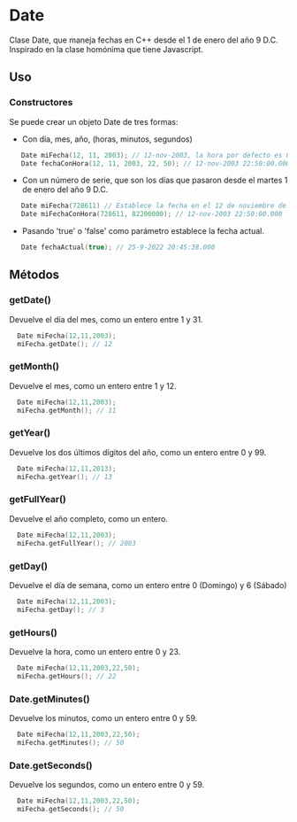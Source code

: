 # Date
Clase Date, que maneja fechas en C++ desde el 1 de enero del año 9 D.C. Inspirado en la clase homónima que tiene Javascript.
## Uso
### Constructores
Se puede crear un objeto Date de tres formas: 
  * Con día, mes, año, (horas, minutos, segundos)
 ```cpp
    Date miFecha(12, 11, 2003); // 12-nov-2003, la hora por defecto es 00:00:00.000
    Date fechaConHora(12, 11, 2003, 22, 50); // 12-nov-2003 22:50:00.000
 ```
  * Con un número de serie, que son los días que pasaron desde el martes 1 de enero del año 9 D.C.
 ```cpp
    Date miFecha(728611) // Establece la fecha en el 12 de noviembre de 2003 00:00
    Date miFechaConHora(728611, 82200000); // 12-nov-2003 22:50:00.000
 ```
  * Pasando 'true' o 'false' como parámetro establece la fecha actual.
```cpp
   Date fechaActual(true); // 25-9-2022 20:45:38.000
```
## Métodos
### getDate()
 Devuelve el día del mes, como un entero entre 1 y 31.
 ```cpp
   Date miFecha(12,11,2003);
   miFecha.getDate(); // 12
```
### getMonth()
 Devuelve el mes, como un entero entre 1 y 12.
 ```cpp
   Date miFecha(12,11,2003);
   miFecha.getMonth(); // 11
```
### getYear()
 Devuelve los dos últimos dígitos del año, como un entero entre 0 y 99.
 ```cpp
   Date miFecha(12,11,2013);
   miFecha.getYear(); // 13
```
### getFullYear()
 Devuelve el año completo, como un entero.
 ```cpp
   Date miFecha(12,11,2003);
   miFecha.getFullYear(); // 2003
```
### getDay()
 Devuelve el día de semana, como un entero entre 0 (Domingo) y 6 (Sábado)
 ```cpp
   Date miFecha(12,11,2003);
   miFecha.getDay(); // 3
```
### getHours()
 Devuelve la hora, como un entero entre 0 y 23.
 ```cpp
   Date miFecha(12,11,2003,22,50);
   miFecha.getHours(); // 22
```
### Date.getMinutes()
 Devuelve los minutos, como un entero entre 0 y 59.
 ```cpp
   Date miFecha(12,11,2003,22,50);
   miFecha.getMinutes(); // 50
```
### Date.getSeconds()
 Devuelve los segundos, como un entero entre 0 y 59.
 ```cpp
   Date miFecha(12,11,2003,22,50);
   miFecha.getSeconds(); // 50
```

